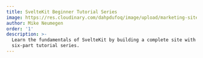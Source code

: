 ```yaml
---
title: SvelteKit Beginner Tutorial Series
image: https://res.cloudinary.com/dahpdufoq/image/upload/marketing-site/SvelteKit_basics.png
author: Mike Neumegen
order: '1'
description: >-
  Learn the fundamentals of SvelteKit by building a complete site with this
  six-part tutorial series.
---
```

